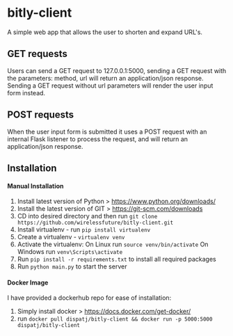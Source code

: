 # bitly-client
A simple web app that allows the user to shorten and expand URL's. 

## GET requests
Users can send a GET request to 127.0.0.1:5000, sending a GET request with the
parameters: method, url will return an application/json response. Sending a GET
request without url parameters will render the user input form instead. 

## POST requests
When the user input form is submitted it uses a POST request with an internal Flask listener to process the request, and will return an application/json response.

## Installation

#### Manual Installation
1. Install latest version of Python > https://www.python.org/downloads/
2. Install the latest version of GIT > https://git-scm.com/downloads
3. CD into desired directory and then run `git clone https://github.com/wirelessfuture/bitly-client.git`
4. Install virtualenv - run `pip install virtualenv`
5. Create a virtualenv - `virtualenv venv`
6. Activate the virtualenv: On Linux run `source venv/bin/activate` On Windows run `venv\Scripts\activate`
7. Run `pip install -r requirements.txt` to install all required packages
8. Run `python main.py` to start the server

#### Docker Image
I have provided a dockerhub repo for ease of installation:
1) Simply install docker > https://docs.docker.com/get-docker/
2) run `docker pull dispatj/bitly-client && docker run -p 5000:5000 dispatj/bitly-client`